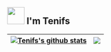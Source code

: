## <img src="https://pic.funnygifsbox.com/uploads/2019/06/funnygifsbox.com-2019-06-28-12-23-55-93.gif" width="40" /> I'm Tenifs
| <a href="https://github.com/anuraghazra/github-readme-stats"><img align="center" src="https://github-readme-stats.vercel.app/api?username=ten1fs&show_icons=true&include_all_commits=true&theme=buefy&hide_border=true" alt="Tenifs's github stats" /></a> | <a href="https://github.com/anuraghazra/github-readme-stats"><img align="center" src="https://github-readme-stats.vercel.app/api/top-langs/?username=ten1fs&layout=compact&theme=buefy&hide_border=true" /></a> |
| ------------- | ------------- |
